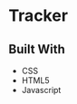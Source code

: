 # Tracker

## Built With

* CSS
* HTML5
* Javascript


<!-- 
## Demo

View project demo at [https://dnguy104.github.io/Tracker/](https://dnguy104.github.io/Tracker/).
-->
